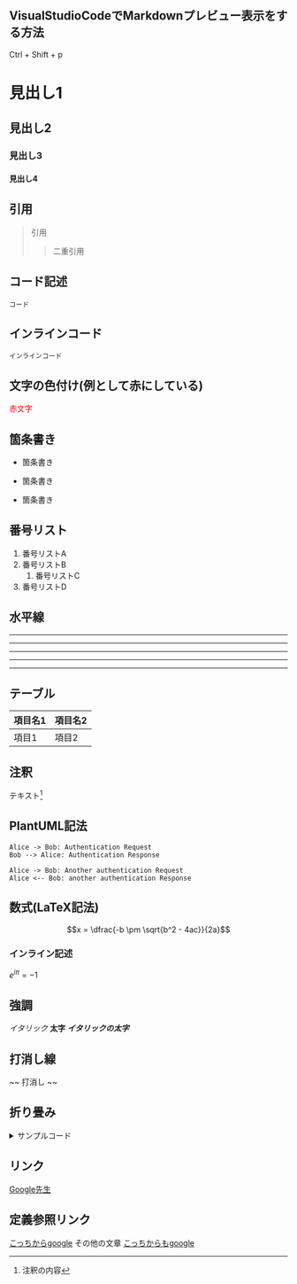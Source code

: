 ## VisualStudioCodeでMarkdownプレビュー表示をする方法
Ctrl + Shift + p

# 見出し1
## 見出し2
### 見出し3
#### 見出し4

## 引用
> 引用
>> 二重引用

## コード記述
```
コード
```

## インラインコード
`インラインコード`

## 文字の色付け(例として赤にしている)
<span style="color: red; ">赤文字</span>

## 箇条書き
- 箇条書き
* 箇条書き
+ 箇条書き

## 番号リスト
1. 番号リストA
1. 番号リストB
    1. 番号リストC
1. 番号リストD

## 水平線
***
*****
---
-----
___

## テーブル
| 項目名1 | 項目名2 |
| --- | --- |
| 項目1 | 項目2 |

## 注釈
テキスト[^1]
[^1]: 注釈の内容

## PlantUML記法
```uml
Alice -> Bob: Authentication Request
Bob --> Alice: Authentication Response

Alice -> Bob: Another authentication Request
Alice <-- Bob: another authentication Response
```

## 数式(LaTeX記法)
```math
x = \dfrac{-b \pm \sqrt{b^2 - 4ac}}{2a}
```

### インライン記述
$e^{i\pi} = -1$

## 強調
*イタリック*
**太字**
***イタリックの太字***

## 打消し線
~~ 打消し ~~

## 折り畳み
<details><summary>サンプルコード</summary>
平文では必要なし

### Markdown記法を使用する場合空行が必要

```rb
puts 'Hello, World'
```
</details>

## リンク
[Google先生](https://www.google.co.jp/)

## 定義参照リンク
[こっちからgoogle][google]
その他の文章
[こっちからもgoogle][google]

[google]: https://www.google.co.jp/


